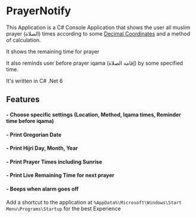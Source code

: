# PrayerNotify

This Application is a C# Console Application that shows the user all muslim prayer (الصلاة) times according to some [Decimal Coordinates](https://www.geodatos.net/en/coordinates) and a method of calculation.

It shows the remaining time for prayer

It also reminds user before prayer iqama (إقامة الصلاة) by some specified time.

It's written in C# .Net 6


## Features

#### - Choose specific settings (Location, Method, Iqama times, Reminder time before iqama)

#### - Print Gregorian Date

#### - Print Hijri Day, Month, Year

#### - Print Prayer Times including Sunrise

#### - Print **Live** Remaining Time for next prayer

#### - Beeps when alarm goes off


Add a shortcut to the application at `%AppData%\Microsoft\Windows\Start Menu\Programs\Startup` for the best Experience
